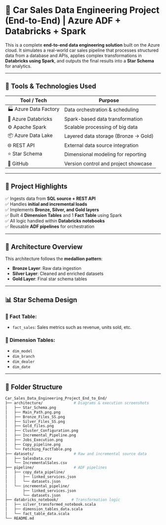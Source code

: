 # 🚗 Car Sales Data Engineering Project (End-to-End) | Azure ADF + Databricks + Spark

This is a complete **end-to-end data engineering solution** built on the Azure cloud. It simulates a real-world car sales pipeline that processes structured data from a database and APIs, applies complex transformations in **Databricks using Spark**, and outputs the final results into a **Star Schema** for analytics.

---

## 🧰 Tools & Technologies Used

| Tool / Tech           | Purpose                                |
|-----------------------|----------------------------------------|
| 🏭 Azure Data Factory | Data orchestration & scheduling        |
| 🧠 Azure Databricks   | Spark-based data transformation        |
| ⚙️ Apache Spark       | Scalable processing of big data        |
| 📦 Azure Data Lake    | Layered data storage (Bronze → Gold)   |
| 🌐 REST API           | External data source integration       |
| ⭐ Star Schema         | Dimensional modeling for reporting     |
| 🐙 GitHub              | Version control and project showcase   |

---

## 📌 Project Highlights

✅ Ingests data from **SQL source + REST API**  
✅ Handles **initial and incremental loads**  
✅ Implements **Bronze, Silver, and Gold layers**  
✅ Built 4 **Dimension Tables** and 1 **Fact Table** using Spark  
✅ All logic handled within **Databricks notebooks**  
✅ Reusable **ADF pipelines** for orchestration  

---

## 🧱 Architecture Overview


This architecture follows the **medallion pattern**:

- **Bronze Layer**: Raw data ingestion
- **Silver Layer**: Cleaned and enriched datasets
- **Gold Layer**: Final star schema tables

---

## 📊 Star Schema Design


### 🔹 Fact Table:
- `fact_sales`: Sales metrics such as revenue, units sold, etc.

### 🔸 Dimension Tables:
- `dim_model`  
- `dim_branch`  
- `dim_dealer`  
- `dim_date`

---

## 📂 Folder Structure

```bash
Car_Sales_Data_Engineering_Project_End_to_End/
├── architecture/              # Diagrams & execution screenshots
│   ├── Star_Schema.png
│   ├── Main_Path.png.png
│   ├── Bronze_Files_SS.png
│   ├── Silver_Files_SS.png
│   ├── Gold_files.png
│   ├── Cluster_Configuration.png
│   ├── Incremental_Pipeline.png
│   ├── Jobs_Execution.png
│   ├── Copy_pipeline.png
│   └── Fetching_FactTable.png
├── datasets/                  # Raw and incremental source data
│   ├── SalesData.csv
│   └── IncrementalSales.csv
├── pipeline/                  # ADF pipelines
│   ├── copy_data_pipeline/
│   │   ├── linked_services.json
│   │   └── datasets.json
│   └── incremental_pipeline/
│       ├── linked_services.json
│       └── datasets.json
├── databricks_notebook/      # Transformation logic
│   ├── silver_transformed_notebook.scala
│   ├── dimension_tables_data.scala
│   └── fact_table_data.scala
└── README.md

